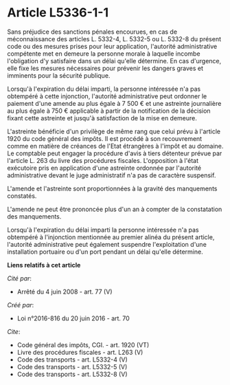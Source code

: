 # Article L5336-1-1

Sans préjudice des sanctions pénales encourues, en cas de méconnaissance des articles L. 5332-4, L. 5332-5 ou L. 5332-8 du
présent code ou des mesures prises pour leur application, l'autorité administrative compétente met en demeure la personne
morale à laquelle incombe l'obligation d'y satisfaire dans un délai qu'elle détermine. En cas d'urgence, elle fixe les
mesures nécessaires pour prévenir les dangers graves et imminents pour la sécurité publique. 

Lorsqu'à l'expiration du délai imparti, la personne intéressée n'a pas obtempéré à cette injonction, l'autorité
administrative peut ordonner le paiement d'une amende au plus égale à 7 500 € et une astreinte journalière au plus égale à
750 € applicable à partir de la notification de la décision fixant cette astreinte et jusqu'à satisfaction de la mise en
demeure. 

L'astreinte bénéficie d'un privilège de même rang que celui prévu à l'article 1920 du code général des impôts. Il est procédé
à son recouvrement comme en matière de créances de l'Etat étrangères à l'impôt et au domaine. Le comptable peut engager la
procédure d'avis à tiers détenteur prévue par l'article L. 263 du livre des procédures fiscales. L'opposition à l'état
exécutoire pris en application d'une astreinte ordonnée par l'autorité administrative devant le juge administratif n'a pas de
caractère suspensif. 

L'amende et l'astreinte sont proportionnées à la gravité des manquements constatés. 

L'amende ne peut être prononcée plus d'un an à compter de la constatation des manquements. 

Lorsqu'à l'expiration du délai imparti la personne intéressée n'a pas obtempéré à l'injonction mentionnée au premier alinéa
du présent article, l'autorité administrative peut également suspendre l'exploitation d'une installation portuaire ou d'un
port pendant un délai qu'elle détermine.

**Liens relatifs à cet article**

_Cité par_:

  - Arrêté du 4 juin 2008 - art. 77 (V)

_Créé par_:

  - Loi n°2016-816 du 20 juin 2016 - art. 70

_Cite_:

  - Code général des impôts, CGI. - art. 1920 (VT)
  - Livre des procédures fiscales - art. L263 (V)
  - Code des transports - art. L5332-4 (V)
  - Code des transports - art. L5332-5 (V)
  - Code des transports - art. L5332-8 (V)
